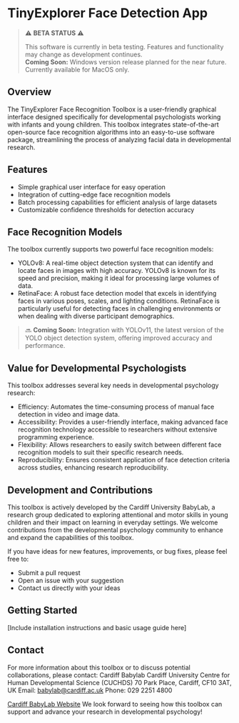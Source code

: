 # TinyExplorer Face Detection App

> ⚠️ **BETA STATUS** ⚠️
> 
> This software is currently in beta testing. Features and functionality may change as development continues.  
> **Coming Soon:** Windows version release planned for the near future. Currently available for MacOS only.

## Overview

The TinyExplorer Face Recognition Toolbox is a user-friendly graphical interface designed specifically for developmental psychologists working with infants and young children. This toolbox integrates state-of-the-art open-source face recognition algorithms into an easy-to-use software package, streamlining the process of analyzing facial data in developmental research.

## Features

- Simple graphical user interface for easy operation
- Integration of cutting-edge face recognition models
- Batch processing capabilities for efficient analysis of large datasets
- Customizable confidence thresholds for detection accuracy


## Face Recognition Models

The toolbox currently supports two powerful face recognition models:

- YOLOv8: A real-time object detection system that can identify and locate faces in images with high accuracy. YOLOv8 is known for its speed and precision, making it ideal for processing large volumes of data.
- RetinaFace: A robust face detection model that excels in identifying faces in various poses, scales, and lighting conditions. RetinaFace is particularly useful for detecting faces in challenging environments or when dealing with diverse participant demographics.

> 🔜 **Coming Soon:** Integration with YOLOv11, the latest version of the YOLO object detection system, offering improved accuracy and performance.
  
## Value for Developmental Psychologists

This toolbox addresses several key needs in developmental psychology research:

- Efficiency: Automates the time-consuming process of manual face detection in video and image data.
- Accessibility: Provides a user-friendly interface, making advanced face recognition technology accessible to researchers without extensive programming experience.
- Flexibility: Allows researchers to easily switch between different face recognition models to suit their specific research needs.
- Reproducibility: Ensures consistent application of face detection criteria across studies, enhancing research reproducibility.

## Development and Contributions

This toolbox is actively developed by the Cardiff University BabyLab, a research group dedicated to exploring attentional and motor skills in young children and their impact on learning in everyday settings. We welcome contributions from the developmental psychology community to enhance and expand the capabilities of this toolbox.

If you have ideas for new features, improvements, or bug fixes, please feel free to:

- Submit a pull request
- Open an issue with your suggestion
- Contact us directly with your ideas

## Getting Started

[Include installation instructions and basic usage guide here]

## Contact

For more information about this toolbox or to discuss potential collaborations, please contact:
Cardiff Babylab
Cardiff University Centre for Human Developmental Science (CUCHDS)
70 Park Place, Cardiff, CF10 3AT, UK
Email: <babylab@cardiff.ac.uk>
Phone: 029 2251 4800

[Cardiff BabyLab Website](https://www.cardiff-babylab.com/)
We look forward to seeing how this toolbox can support and advance your research in developmental psychology!
